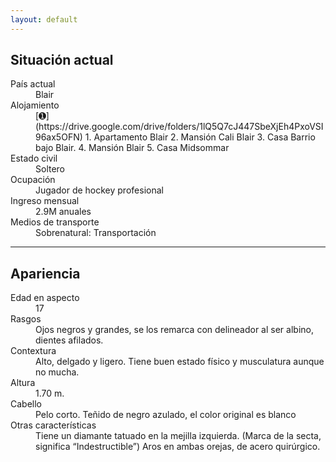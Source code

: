 ```yaml
---
layout: default
---
```


## Situación actual

<dt>País actual</dt>  <dd>Blair</dd>
<dt>Alojamiento</dt>  <dd>[➊] (https://drive.google.com/drive/folders/1lQ5Q7cJ447SbeXjEh4PxoVSI96ax5OFN) 1. Apartamento Blair 2. Mansión Cali Blair 3. Casa Barrio bajo Blair. 4. Mansión Blair 5. Casa Midsommar  </dd>
<dt>Estado civil</dt>  <dd>Soltero</dd>
<dt>Ocupación</dt>  <dd>Jugador de hockey profesional</dd>
<dt>Ingreso mensual</dt>  <dd>2.9M anuales</dd>
<dt>Medios de transporte</dt> 
<dd>Sobrenatural: Transportación </dd>


* * *

## Apariencia

<dt>Edad en aspecto</dt> 
<dd>17</dd>
<dt>Rasgos</dt>  <dd>Ojos negros y grandes, se los remarca con delineador al ser albino,  dientes afilados. </dd>
<dt>Contextura</dt>  <dd>Alto, delgado y ligero. Tiene buen estado físico y musculatura aunque no mucha.</dd>
<dt>Altura</dt>  <dd>1.70 m.</dd>
<dt>Cabello</dt>  <dd>Pelo corto. Teñido de negro azulado, el color original es blanco </dd>
<dt>Otras características</dt> <dd>Tiene un diamante tatuado en la mejilla izquierda. (Marca de la secta, significa “Indestructible”)
Aros en ambas orejas, de acero quirúrgico.</dd>
